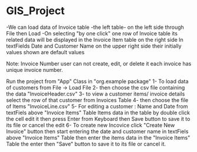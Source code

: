 # GIS_Project
-We can load data of Invoice table -the left table- on the left side through File then Load
-On selecting "by one click" one row of Invoice table its related data will be displayed in the Invoice Item table on the right side
In textFields Date and Customer Name on the upper right side their initially values shown are default values

Note: Invoice Number user can not create, edit, or delete it each invoice has unique invoice number.

Run the project from "App" Class in "org.example package"
1- To load data of customers from File -> Load File
2- then choose the csv file containing the data "InvoiceHeader.csv"
3- to view a customer items/ invoice details select the row of that customer from Invoices Table
4- then choose the file of Items "InvoiceLine.csv"
5- For editing a customer : Name and Date from textFiels above "Invoice Items" Table
    Items data in the table by double click the cell edit it then press Enter from Keyboard
    then Save button to save it to its file or cancel the edit
6- To create new Incovice click "Create New Invoice" button 
      then start entering the date and customer name in textFiels above "Invoice Items" Table
      then enter the items data in the "Invoice Items" Table the enter
      then "Save" button to save it to its file or cancel it.
